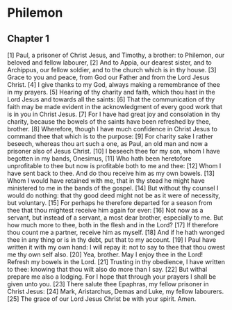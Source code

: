 # Philemon

## Chapter 1 <!-- scripture:1 -->

[1] Paul, a prisoner of Christ Jesus, and Timothy, a brother: to Philemon, our beloved and fellow labourer,
[2] And to Appia, our dearest sister, and to Archippus, our fellow soldier, and to the church which is in thy house.
[3] Grace to you and peace, from God our Father and from the Lord Jesus Christ.
[4] I give thanks to my God, always making a remembrance of thee in my prayers.
[5] Hearing of thy charity and faith, which thou hast in the Lord Jesus and towards all the saints:
[6] That the communication of thy faith may be made evident in the acknowledgment of every good work that is in you in Christ Jesus.
[7] For I have had great joy and consolation in thy charity, because the bowels of the saints have been refreshed by thee, brother.
[8] Wherefore, though I have much confidence in Christ Jesus to command thee that which is to the purpose:
[9] For charity sake I rather beseech, whereas thou art such a one, as Paul, an old man and now a prisoner also of Jesus Christ.
[10] I beseech thee for my son, whom I have begotten in my bands, Onesimus,
[11] Who hath been heretofore unprofitable to thee but now is profitable both to me and thee:
[12] Whom I have sent back to thee. And do thou receive him as my own bowels.
[13] Whom I would have retained with me, that in thy stead he might have ministered to me in the bands of the gospel.
[14] But without thy counsel I would do nothing: that thy good deed might not be as it were of necessity, but voluntary.
[15] For perhaps he therefore departed for a season from thee that thou mightest receive him again for ever:
[16] Not now as a servant, but instead of a servant, a most dear brother, especially to me. But how much more to thee, both in the flesh and in the Lord?
[17] If therefore thou count me a partner, receive him as myself.
[18] And if he hath wronged thee in any thing or is in thy debt, put that to my account.
[19] I Paul have written it with my own hand: I will repay it: not to say to thee that thou owest me thy own self also.
[20] Yea, brother. May I enjoy thee in the Lord! Refresh my bowels in the Lord.
[21] Trusting in thy obedience, I have written to thee: knowing that thou wilt also do more than I say.
[22] But withal prepare me also a lodging. For I hope that through your prayers I shall be given unto you.
[23] There salute thee Epaphras, my fellow prisoner in Christ Jesus:
[24] Mark, Aristarchus, Demas and Luke, my fellow labourers.
[25] The grace of our Lord Jesus Christ be with your spirit. Amen.